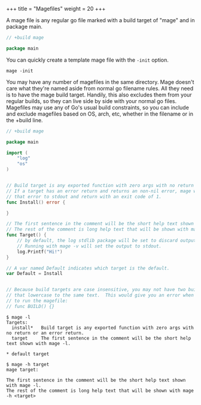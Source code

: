 +++
title = "Magefiles"
weight = 20
+++


A mage file is any regular go file marked with a build target of "mage" and in
package main.

```go
// +build mage

package main
```

You can quickly create a template mage file with the `-init` option.

`mage -init`

You may have any number of magefiles in the same directory.  Mage doesn't care
what they're named aside from normal go filename rules.  All they need is to
have the mage build target.  Handily, this also excludes them from your regular
builds, so they can live side by side with your normal go files.  Magefiles may
use any of Go's usual build constraints, so you can include and exclude
magefiles based on OS, arch, etc, whether in the filename or in the +build line.

```go
// +build mage

package main

import (
    "log"
    "os"
)


// Build target is any exported function with zero args with no return or an error return.
// If a target has an error return and returns an non-nil error, mage will print
// that error to stdout and return with an exit code of 1.
func Install() error {

}

// The first sentence in the comment will be the short help text shown with mage -l.
// The rest of the comment is long help text that will be shown with mage -h <target>
func Target() {
    // by default, the log stdlib package will be set to discard output.
    // Running with mage -v will set the output to stdout.
    log.Printf("Hi!")
}

// A var named Default indicates which target is the default.
var Default = Install


// Because build targets are case insensitive, you may not have two build targets
// that lowercase to the same text.  This would give you an error when you tried
// to run the magefile:
// func BUILD() {}


```

```
$ mage -l
Targets:
  install*   Build target is any exported function with zero args with no return or an error return.
  target     The first sentence in the comment will be the short help text shown with mage -l.

* default target
```

```
$ mage -h target
mage target:

The first sentence in the comment will be the short help text shown with mage -l.
The rest of the comment is long help text that will be shown with mage -h <target>
```
